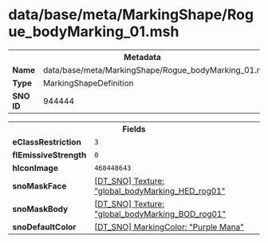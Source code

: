 <h1>data/base/meta/MarkingShape/Rogue_bodyMarking_01.msh</h1><table><tr><th colspan="100%">Metadata</th></tr><tr><td><b>Name</b></td><td>data/base/meta/MarkingShape/Rogue_bodyMarking_01.msh</td></tr><tr><td><b>Type</b></td><td>MarkingShapeDefinition</td></tr><tr><td><b>SNO ID</b></td><td>944444</td></tr></table>

<table><tr><th colspan="100%">Fields</th></tr><tr><td><b>eClassRestriction</b></td><td><code>3</code></td></tr><tr><td><b>flEmissiveStrength</b></td><td><code>0</code></td></tr><tr><td><b>hIconImage</b></td><td><code>468448643</code></td></tr><tr><td><b>snoMaskFace</b></td><td><a href="..\Texture\global_bodyMarking_HED_rog01.tex">[DT_SNO] Texture: "global_bodyMarking_HED_rog01"</a></td></tr><tr><td><b>snoMaskBody</b></td><td><a href="..\Texture\global_bodyMarking_BOD_rog01.tex">[DT_SNO] Texture: "global_bodyMarking_BOD_rog01"</a></td></tr><tr><td><b>snoDefaultColor</b></td><td><a href="..\MarkingColor\Purple Mana.mcl">[DT_SNO] MarkingColor: "Purple Mana"</a></td></tr></table>

